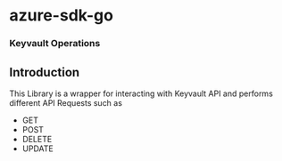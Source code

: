 # azure-sdk-go


### Keyvault Operations

## Introduction

This Library is a wrapper for interacting with Keyvault API and performs different API Requests such as
- GET
- POST
- DELETE
- UPDATE    